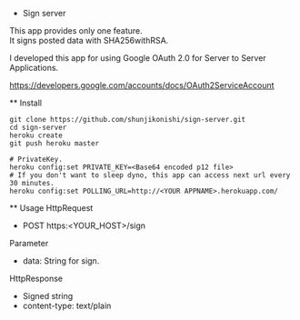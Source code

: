* Sign server

This app provides only one feature.  
It signs posted data with SHA256withRSA.

I developed this app for using Google OAuth 2.0 for Server to Server Applications.

https://developers.google.com/accounts/docs/OAuth2ServiceAccount

** Install

    git clone https://github.com/shunjikonishi/sign-server.git
    cd sign-server
    heroku create
    git push heroku master
    
    # PrivateKey.
    heroku config:set PRIVATE_KEY=<Base64 encoded p12 file>
    # If you don't want to sleep dyno, this app can access next url every 30 minutes.
    heroku config:set POLLING_URL=http://<YOUR APPNAME>.herokuapp.com/

** Usage
HttpRequest
- POST https:<YOUR_HOST>/sign

Parameter
- data: String for sign.

HttpResponse
- Signed string
- content-type: text/plain
